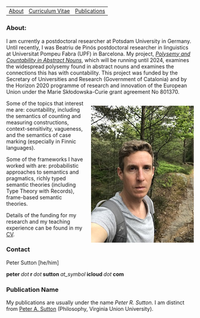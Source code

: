 <!-- <head><meta name="google-site-verification" content="nIYpAe--f79JfspkWPMP_lpuxDc4LZy8qMC5QN8zp9Q" /></head>-->

<table>
  <tbody>
    <tr>
      <td><a href="index">About</a></td>
      <td><a href="cv">Curriculum Vitae</a></td>
      <td><a href="papers">Publications</a></td>
    </tr>
    </tbody>
</table>




<!-- wp:heading {"level":3} -->
<h3>About:</h3>
<!-- /wp:heading -->

<!-- wp:paragraph -->
<p>I am currently a postdoctoral researcher at Potsdam University in Germany. Until recently, I was Beatriu de Pinós postdoctoral researcher in linguistics at Universitat Pompeu Fabra (UPF) in Barcelona. My project,  <a href="https://sites.google.com/view/pcan-project"><i>Polysemy and Countability in Abstract Nouns</i></a>, which will be running until 2024, examines the widespread polysemy found in abstract nouns and examines the connections this has with countability. This project was funded by the Secretary of Universities and Research (Government of Catalonia) and by the Horizon 2020 programme of research and innovation of the European Union under the Marie Sk&#322;odowska-Curie grant agreement No 801370.</p>

<!--<p>Previous to Barcelona, I was working at HHU Düsseldorf as the postdoctoral researcher on the project&nbsp;'<a href="https://sites.google.com/view/individuation">Individuation of Eventualities and Abstract Things</a>', a project funded by the German Research Foundation (DFG).</p>-->
<!-- /wp:paragraph -->

<!-- wp:image {"align":"left","id":88,"width":276,"height":367} -->
<!--<div class="wp-block-image"><figure class="alignleft is-resized">
  </figure></div> -->
  
<img src="photo_2.jpeg" align="right" alt="" class="wp-image-88" width="276" height="367" style="margin: 15px 0px 0px 20px;" />

<p>Some of the topics that interest me are: countability, including the semantics of counting and measuring constructions, context-sensitivity, vagueness, and the semantics of case marking (especially in Finnic languages).</p>


<!-- wp:paragraph -->
<p>Some of the frameworks I have worked with are: probabilistic approaches to semantics and pragmatics, richly typed semantic theories (including Type Theory with Records), frame-based semantic theories.</p>
<!-- /wp:paragraph -->

<!-- wp:paragraph -->
<p>Details of the funding for my research and my teaching experience can be found in&nbsp;my <a href="cv21_01.pdf" data-type="page" data-id="29">CV</a>.</p>
<!-- /wp:paragraph -->



### Contact

<p>Peter Sutton [he/him]</p>

<p><strong>peter&nbsp;</strong><em>dot</em><strong>&nbsp;r&nbsp;</strong><em>dot</em><strong>&nbsp;sutton&nbsp;</strong><em>at_symbol</em><strong>&nbsp;icloud&nbsp;</strong><em>dot</em><strong>&nbsp;com</strong></p>

<!-- <p> Department of translation and language sciences <br>
Universitat Pompeu Fabra, Barcelona <br>
Edifici Roc Boronat (campus del Poblenou) <br>
Roc Boronat 138  <br>
Room 52.621 <br>
08018 Barcelona, Spain</p> -->
<!--<p>Heinrich-Heine-Universität Düsseldorf<br>Abteilung für Allgemeine Sprachwissenschaft <br>Institut für Sprache und Information<br>24.53 &nbsp;00.87<br>Universitätsstraße 1<br>40225 Düsseldorf</p> --> 


### Publication Name

My publications are usually under the name <i>Peter R. Sutton</i>. I am distinct from <a href="https://sites.google.com/site/vuuphilosophers/dr-sutton-s-home-page">Peter A. Sutton</a> (Philosophy, Virginia Union University).
  
 


<!--
You can use the [editor on GitHub](https://github.com/peter-sutton/peter-sutton.github.io/edit/main/index.md) to maintain and preview the content for your website in Markdown files.

Whenever you commit to this repository, GitHub Pages will run [Jekyll](https://jekyllrb.com/) to rebuild the pages in your site, from the content in your Markdown files.

### Markdown

Markdown is a lightweight and easy-to-use syntax for styling your writing. It includes conventions for

```markdown
Syntax highlighted code block

# Header 1
## Header 2
### Header 3

- Bulleted
- List

1. Numbered
2. List

**Bold** and _Italic_ and `Code` text

[Link](url) and ![Image](src)
```

For more details see [GitHub Flavored Markdown](https://guides.github.com/features/mastering-markdown/).

### Jekyll Themes

Your Pages site will use the layout and styles from the Jekyll theme you have selected in your [repository settings](https://github.com/peter-sutton/peter-sutton.github.io/settings). The name of this theme is saved in the Jekyll `_config.yml` configuration file.

### Support or Contact

Having trouble with Pages? Check out our [documentation](https://docs.github.com/categories/github-pages-basics/) or [contact support](https://support.github.com/contact) and we’ll help you sort it out.--> 
